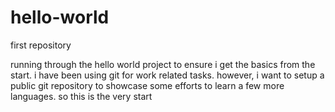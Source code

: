# hello-world
first repository

running through the hello world project to ensure i get the basics from the start.
  i have been using git for work related tasks.  however, i want to setup a public
  git repository to showcase some efforts to learn a few more languages.
so this is the very start
